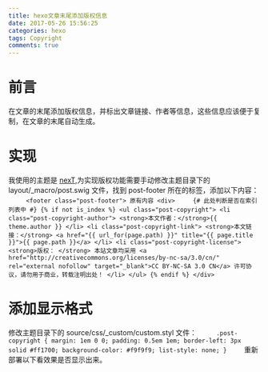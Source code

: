 ```yaml
---
title: hexo文章末尾添加版权信息
date: 2017-05-26 15:56:25
categories: hexo
tags: Copyright
comments: true
---
```

# 前言
在文章的末尾添加版权信息，并标出文章链接、作者等信息，这些信息应该便于复制，在文章的末尾自动生成。
<!--more-->
# 实现
我使用的主题是 [nexT](http://theme-next.iissnan.com/),为实现版权功能需要手动修改主题目录下的 layout/_macro/post.swig 文件，找到 post-footer 所在的标签，添加以下内容：
　　```
    <footer class="post-footer"> 原有内容
    <div>    
     {# 此处判断是否在索引列表中 #}
     {% if not is_index %}
    <ul class="post-copyright">
      <li class="post-copyright-author">
          <strong>本文作者：</strong>{{ theme.author }}
      </li>
      <li class="post-copyright-link">
        <strong>本文链接：</strong>
        <a href="{{ url_for(page.path) }}" title="{{ page.title }}">{{ page.path }}</a>
      </li>
      <li class="post-copyright-license">
        <strong>版权： </strong>
        本站文章均采用 <a href="http://creativecommons.org/licenses/by-nc-sa/3.0/cn/" rel="external nofollow" target="_blank">CC BY-NC-SA 3.0 CN</a> 许可协议，请勿用于商业，转载注明出处！
      </li>
    </ul>
    {% endif %}
    </div>
　　```
# 添加显示格式
修改主题目录下的 source/css/_custom/custom.styl 文件：
　　```
.post-copyright {
    margin: 1em 0 0;
    padding: 0.5em 1em;
    border-left: 3px solid #ff1700;
    background-color: #f9f9f9;
    list-style: none;
}
　　```
重新部署以下看效果是否显示出来。